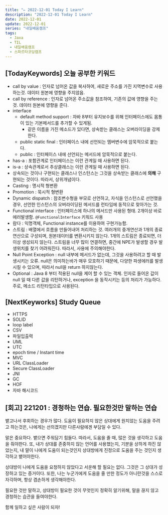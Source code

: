 ```yaml
---
title: "✏️ 2022-12-01 Today I Learn"
description: "2022-12-01 Today I Learn"
date: 2022-12-01
update: 2022-12-01
series: "내일배움캠프"
tags:
  - Java
  - TIL
  - 내일배움캠프
  - 스파르타코딩캠프
---
```


## [TodayKeywords] 오늘 공부한 키워드

- call by value : 인자로 넘어온 값을 복사하여, 새로운 주소를 가진 지역변수로 사용하는것. 데이터 원본에 영향을 주지않음.
- call by reference : 인자로 넘어온 주소값을 참조하여, 기존의 값에 영향을 주는 것. 데이터 원본에 영향을 준다.
- interface
  - default method support : 자바 8부터 유지보수를 위해 인터페이스에도 몸통이 있는 기본메서드를 추가할 수 있게됨.
    - 같은 이름을 가진 메소드가 있다면, 상속받는 클래스는 오버라이딩을 강제한다.
  - public static final : 인터페이스 내에 선언되는 멤버변수에 암묵적으로 붙는다.
  - public : 인터페이스 내에 선언되는 메서드에 암묵적으로 붙는다.
- has-a : 포함관계로 인터페이스는 이런 관계일 때 사용하면 된다.
- is-a : 상속관계로서 추상클래스는 이런 관계일 때 사용하면 된다.
- 상속되는 것이나 구현되는 클래스나 인스턴스는 그것을 상속받는 클래스에 **의해** 구현되는 것이다. 따라서, 상위개념이다.
- Casting : 명시적 형변환
- Promotion : 묵시적 형변환
- Dynamic dispatch : 참조변수형을 부모로 선언하고, 자식을 인스턴스로 선언했을 경우, 선언한 인스턴스의 오버라이딩된 메서드를 런타임에 동적으로 찾아가는 것.
- Functional interface : 인터페이스에 하나의 메서드만 사용된 형태. 2개이상 바로 에러발생함. `@FunctionalInterface` 키워드 사용
- 람다 : 익명객체, Functional instance를 이용하여 구현가능함.
- 스트림 : 배열에서 흐름을 만들어내어 처리하는 것. 여러개의 중개연산과 1개의 종료연산으로 구성되며, 원본데이터를 변환시키지 않는다. 1개의 스트림은 종료되면, 더이상 생성되지 않는다. 스트림을 너무 많이 연결하면, 중간에 NPE가 발생할 경우 발생위치를 찾기 어려워진다. 따라서, 사용에 주의해야한다.
- Null Point Exception : null 내부에 메서드가 없는데, 그것을 사용하려고 할 때 발생시키는 오류. null은 의미하는바가 매우 모호하기 때문에, 다양한 파생에러를 발생시킬 수 있으며, 따라서 null을 return 하지않는다.
- Optional : Java 8 부터 적용된 null을 제어 할 수 있는 객체. 인자로 들어온 값이 null 일 때 다른 값을 리턴하거나, exception 을 동작시키는 등의 처리가 가능하다. 주로, 메소드 리턴타입으로 사용된다.

## [NextKeyworks] Study Queue

- HTTPS
- SOLID
- loop label
- CSV
- 파일입출력
- UML
- UTC
- epoch time / Instant time
- MVC
- URL ClassLoader
- Secure ClassLoader
- JNI
- GC
- HOF
- 자바 해시코드

## [회고] 221201 : 경청하는 연습. 필요한것만 말하는 연습

뱉고나서 후회하는 경우가 많다. 도움이 필요하지 않은 상대에게 원치않는 도움을 주려고 하는것은, 나에게는 선의겠지만 다른사람에겐 부담일 수 있다.

말은 중요하다. 뱉으면 주워담기 힘들다. 따라서, 도움을 줄 때, 많은 것을 생각하고 도움을 줘야한다. 또, 내가 상대를 존중하지 않는 언어를 사용했는지, 기분을 상하게 하진 않았는지, 내 말이 나에게 도움이 되는것인지 상대방에게 진정으로 도움을 주는 것인지 생각하고 뱉어야한다.

상대방이 나에게 도움을 요청하지 않았다고 서운해 할 필요는 없다. 그것은 그 상대가 성장하고 있는 증거이다. 또한, 나는 누군가에게 도움을 줄 만한 정도가 아니란것을 스스로 자각하며, 항상 겸손하게 생각해야한다.

필요한 것만 말하고, 상대방이 필요한 것이 무엇인지 정확히 알기위해, 말을 끊지 않고 경청하는 습관을 들여야한다.

함께 일하고 싶은 사람이 되자!
